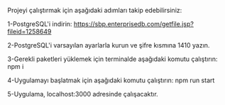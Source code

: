 
Projeyi çalıştırmak için aşağıdaki adımları takip edebilirsiniz:

1-PostgreSQL'i indirin:
https://sbp.enterprisedb.com/getfile.jsp?fileid=1258649

2-PostgreSQL'i varsayılan ayarlarla kurun ve şifre kısmına 1410 yazın.

3-Gerekli paketleri yüklemek için terminalde aşağıdaki komutu çalıştırın:
npm i

4-Uygulamayı başlatmak için aşağıdaki komutu çalıştırın:
npm run start

5-Uygulama, localhost:3000 adresinde çalışacaktır.